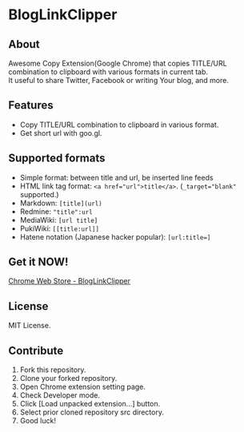 BlogLinkClipper
=================

## About

Awesome Copy Extension(Google Chrome) that copies TITLE/URL combination to clipboard with various formats in current tab.  
It useful to share Twitter, Facebook or writing Your blog, and more.

## Features

- Copy TITLE/URL combination to clipboard in various format.
- Get short url with goo.gl.

## Supported formats

- Simple format: between title and url, be inserted line feeds
- HTML link tag format: `<a href="url">title</a>`. (`_target="blank"` supported.)
- Markdown: `[title](url)`
- Redmine: `"title":url`
- MediaWiki: `[url title]`
- PukiWiki: `[[title:url]]`
- Hatene notation (Japanese hacker popular): `[url:title=]`

## Get it NOW!

[Chrome Web Store - BlogLinkClipper](https://chrome.google.com/webstore/detail/bloglinkclipper/jcbdhcdpoagflgclgidimolohhmofnma)

## License

MIT License.

## Contribute

1. Fork this repository.
1. Clone your forked repository.
1. Open Chrome extension setting page.
1. Check Developer mode.
1. Click [Load unpacked extension...] button.
1. Select prior cloned repository src directory.
1. Good luck!

